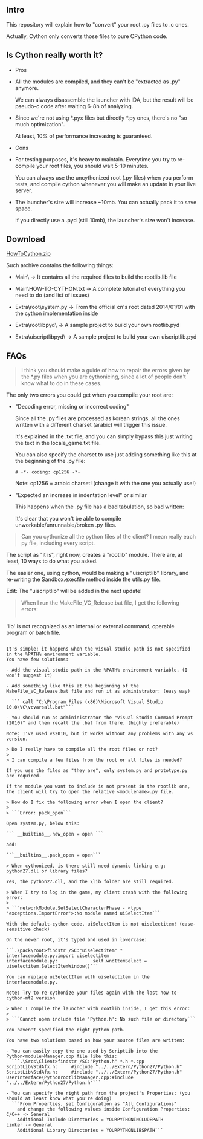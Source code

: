 ## Intro
This repository will explain how to "convert" your root .py files to .c ones.

Actually, Cython only converts those files to pure CPython code.


## Is Cython really worth it?

- Pros
 - All the modules are compiled, and they can't be "extracted as .py" anymore.

   We can always disassemble the launcher with IDA, but the result will be pseudo-c code after waiting 6-8h of analyzing.

 - Since we're not using *.pyx files but directly *.py ones, there's no "so much optimization".

   At least, 10% of performance increasing is guaranteed.

- Cons

 - For testing purposes, it's heavy to maintain. Everytime you try to re-compile your root files, you should wait 5-10 minutes.

   You can always use the uncythonized root (.py files) when you perform tests, and compile cython whenever you will make an update in your live server.

 - The launcher's size will increase ~10mb. You can actually pack it to save space.

   If you directly use a .pyd (still 10mb), the launcher's size won't increase.


## Download

[HowToCython.zip](https://github.com/martysama0134/how-to-cython-mt2/archive/master.zip)

Such archive contains the following things:

 - Main\ -> It contains all the required files to build the rootlib.lib file

 - Main\HOW-TO-CYTHON.txt -> A complete tutorial of everything you need to do (and list of issues)

 - Extra\root\system.py -> From the official cn's root dated 2014/01/01 with the cython implementation inside

 - Extra\rootlibpyd\ -> A sample project to build your own rootlib.pyd

 - Extra\uiscriptlibpyd\ -> A sample project to build your own uiscriptlib.pyd







## FAQs

>I think you should make a guide of how to repair the errors given by the *.py files when you are cythonicing, since a lot of people don't know what to do in these cases.

The only two errors you could get when you compile your root are:

- "Decoding error, missing or incorrect coding"

  Since all the .py files are processed as korean strings, all the ones written with a different charset (arabic) will trigger this issue.

  It's explained in the .txt file, and you can simply bypass this just writing the text in the locale_game.txt file.

  You can also specify the charset to use just adding something like this at the beginning of the .py file:

  ```# -*- coding: cp1256 -*-```

  Note: cp1256 = arabic charset! (change it with the one you actually use!)

- "Expected an increase in indentation level" or similar

  This happens when the .py file has a bad tabulation, so bad written:

  It's clear that you won't be able to compile unworkable/unrunnable/broken .py files.


> Can you cythonize all the python files of the client? I mean really each py file, including every script.

The script as "it is", right now, creates a "rootlib" module. There are, at least, 10 ways to do what you asked.

The easier one, using cython, would be making a "uiscriptlib" library, and re-writing the Sandbox.execfile method inside the utils.py file.

Edit: The "uiscriptlib" will be added in the next update!

> When I run the MakeFile_VC_Release.bat file, I get the following errors:
>
> ```'cl' is not recognized as an internal or external command, operable program or batch file.
'lib' is not recognized as an internal or external command, operable program or batch file.
```

It's simple: it happens when the visual studio path is not specified in the %PATH% environment variable.
You have few solutions:

- Add the visual studio path in the %PATH% environment variable. (I won't suggest it)

- Add something like this at the beginning of the MakeFile_VC_Release.bat file and run it as administrator: (easy way)

  ``` call "C:\Program Files (x86)\Microsoft Visual Studio 10.0\VC\vcvarsall.bat"```

- You should run as admininistrator the "Visual Studio Command Prompt (2010)" and then recall the .bat from there. (highly preferable)

Note: I've used vs2010, but it works without any problems with any vs version.

> Do I really have to compile all the root files or not?
>
> I can compile a few files from the root or all files is needed?

If you use the files as "they are", only system.py and prototype.py are required.

If the module you want to include is not present in the rootlib one, the client will try to open the relative <modulename>.py file.

> How do I fix the following error when I open the client?
>
> ```Error: pack_open```

Open system.py, below this:

``` __builtins__.new_open = open ```

add:

```__builtins__.pack_open = open```

> When cythonized, is there still need dynamic linking e.g: python27.dll or library files?

Yes, the python27.dll, and the \lib folder are still required.

> When I try to log in the game, my client crash with the following error:
>
> ```networkModule.SetSelectCharacterPhase - <type 'exceptions.ImportError'>:No module named uiSelectItem```

With the default-cython code, uiSelectItem is not uiselectitem! (case-sensitive check)

On the newer root, it's typed and used in lowercase:

```.\pack\root>findstr /SC:"uiselectitem" *
interfacemodule.py:import uiselectitem
interfacemodule.py:             self.wndItemSelect = uiselectitem.SelectItemWindow()```

You can replace uiSelectItem with uiselectitem in the interfacemodule.py.

Note: Try to re-cythonize your files again with the last how-to-cython-mt2 version

> When I compile the launcher with rootlib inside, I get this error:
>
> ```Cannot open include file 'Python.h': No such file or directory```

You haven't specified the right python path.

You have two solutions based on how your source files are written:

- You can easily copy the one used by ScriptLib into the Python<module>Manager.cpp file like this:
  ```.\Srcs\Client>findstr /SC:"Python.h" *.h *.cpp
ScriptLib\StdAfx.h:     #include "../../Extern/Python27/Python.h"
ScriptLib\StdAfx.h:     #include "../../Extern/Python27/Python.h"
UserInterface\PythonrootlibManager.cpp:#include "../../Extern/Python27/Python.h"```

- You can specify the right path from the project's Properties: (you should at least know what you're doing)
  ```From Properties, set Configuration as "All Configurations"
    and change the following values inside Configuration Properties:
C/C++ -> General
	Additional Include Directories = YOURPYTHONINCLUDEPATH
Linker -> General
	Additional Library Directories = YOURPYTHONLIBSPATH```
